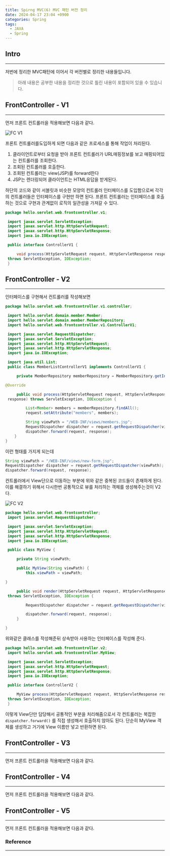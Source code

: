 ```yaml
---
title: Spirng MVC(6) MVC 패턴 버전 정리
date: 2024-04-17 23:04 +0900
categories: Spring
tags:
  - JAVA
  - Spring
---
```

## Intro
---
저번에 정리한 MVC패턴에 이어서 각 버전별로 정리한 내용들입니다.
>아래 내용은 공부한 내용을 정리한 것으로 틀린 내용이 포함되어 있을 수 있습니다.  

## FrontController - V1
---
먼저 프론트 컨트롤러을 적용해보면 다음과 같다.

![FC V1](MVC%20V1.png)

프론트 컨트롤러를도입하게 되면 다음과 같은 프로세스를 통해 작업이 처리된다.
1. 클라이언트로부터 요청을 받아 프론트 컨트롤러가 URL매핑정보를 보고 매핑되어있는 컨트롤러를 조회한다.
2. 조회된 컨트롤러를 호출한다.
3. 조회된 컨트롤러는 view(JSP)를 forward한다
4. JSP는 렌더링되어 클라이언트는 HTML응답을 받게된다.


하단의 코드와 같이 서블릿과 비슷한 모양의 컨트롤러 인터페이스를 도입함으로써 각각의 컨트롤러들은 인터페이스를 구현만 하면 된다. 프론트 컨트롤러는 인터페이스를 호출하는 것으로 구현과 관계없이 로직의 일관성을 가져갈 수 있다.

```java
package hello.servlet.web.frontcontroller.v1;

 import javax.servlet.ServletException;
 import javax.servlet.http.HttpServletRequest;
 import javax.servlet.http.HttpServletResponse;
 import java.io.IOException;

 public interface ControllerV1 {

     void process(HttpServletRequest request, HttpServletResponse response)
 throws ServletException, IOException;
 }
```

## FrontController - V2
---
인터페이스를 구현해서 컨트롤러를 작성해보면 
```java
package hello.servlet.web.frontcontroller.v1.controller;

 import hello.servlet.domain.member.Member;
 import hello.servlet.domain.member.MemberRepository;
 import hello.servlet.web.frontcontroller.v1.ControllerV1;

 import javax.servlet.RequestDispatcher;
 import javax.servlet.ServletException;
 import javax.servlet.http.HttpServletRequest;
 import javax.servlet.http.HttpServletResponse;
 import java.io.IOException;

 import java.util.List;
 public class MemberListControllerV1 implements ControllerV1 {

     private MemberRepository memberRepository = MemberRepository.getInstance();

@Override

     public void process(HttpServletRequest request, HttpServletResponse
 response) throws ServletException, IOException {

         List<Member> members = memberRepository.findAll();
         request.setAttribute("members", members);

         String viewPath = "/WEB-INF/views/members.jsp";
         RequestDispatcher dispatcher = request.getRequestDispatcher(viewPath);
         dispatcher.forward(request, response);
	}
}
```

이런 형태를 가지게 되는데 

```java
String viewPath = "/WEB-INF/views/new-form.jsp";
RequestDispatcher dispatcher = request.getRequestDispatcher(viewPath);
dispatcher.forward(request, response);
```

컨트롤러에서 View단으로 이동하는 부분에 위와 같은 중복된 코드들이 존재하게 된다.
이를 해결하기 위해서 다시한번 공통적으로 뷰를 처리하는 객체를 생성해주는것이 V2다.

![FC V2](MVC%20V2.png)

```java
package hello.servlet.web.frontcontroller;
 import javax.servlet.RequestDispatcher;

 import javax.servlet.ServletException;
 import javax.servlet.http.HttpServletRequest;
 import javax.servlet.http.HttpServletResponse;
 import java.io.IOException;

 public class MyView {

     private String viewPath;

     public MyView(String viewPath) {
         this.viewPath = viewPath;

}

     public void render(HttpServletRequest request, HttpServletResponse response)
 throws ServletException, IOException {

         RequestDispatcher dispatcher = request.getRequestDispatcher(viewPath);

         dispatcher.forward(request, response);
     }

}

```

위와같은 클래스를 작성해준뒤 상속받아 사용하는 인터페이스를 작성해 준다.

```java
package hello.servlet.web.frontcontroller.v2;
 import hello.servlet.web.frontcontroller.MyView;

 import javax.servlet.ServletException;
 import javax.servlet.http.HttpServletRequest;
 import javax.servlet.http.HttpServletResponse;
 import java.io.IOException;

 public interface ControllerV2 {

     MyView process(HttpServletRequest request, HttpServletResponse response)
 throws ServletException, IOException;
 }
```

이렇게 View단만 담당해서 공통적인 부분을 처리해줌으로서 각 컨트롤러는 복잡한 `dispatcher.forward()` 를 직접 생성해서 호출하지 않아도 된다. 단순히 MyView 객 체를 생성하고 거기에 View 이름만 넣고 반환하면 된다.
## FrontController - V3
---
먼저 프론트 컨트롤러을 적용해보면 다음과 같다.

## FrontController - V4
---
먼저 프론트 컨트롤러을 적용해보면 다음과 같다.

## FrontController - V5
---
먼저 프론트 컨트롤러을 적용해보면 다음과 같다.

### Reference
---
